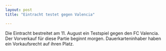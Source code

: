 ```yaml
---
layout: post
title: "Eintracht testet gegen Valencia"

---
```


Die Eintracht bestreitet am 11. August ein Testspiel gegen den FC Valencia. Der Vorverkauf für diese Partie beginnt morgen. Dauerkarteninhaber haben ein Vorkaufsrecht auf ihren Platz.


